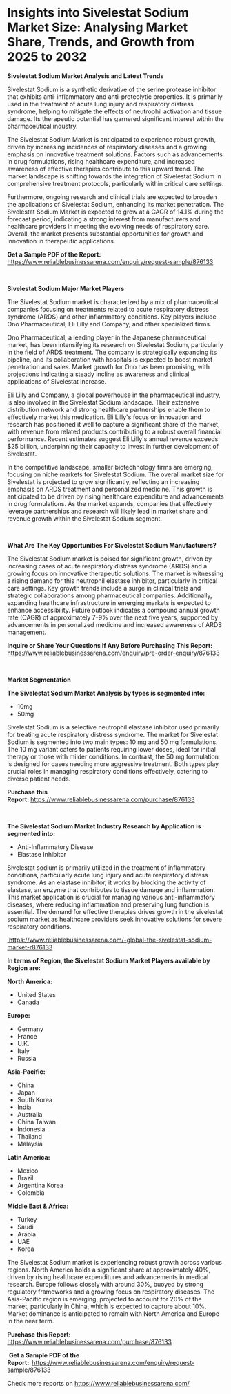 <p><h1>Insights into Sivelestat Sodium Market Size: Analysing Market Share, Trends, and Growth from 2025 to 2032</h1></p><p><strong>Sivelestat Sodium Market Analysis and Latest Trends</strong></p>
<p><p>Sivelestat Sodium is a synthetic derivative of the serine protease inhibitor that exhibits anti-inflammatory and anti-proteolytic properties. It is primarily used in the treatment of acute lung injury and respiratory distress syndrome, helping to mitigate the effects of neutrophil activation and tissue damage. Its therapeutic potential has garnered significant interest within the pharmaceutical industry.</p><p>The Sivelestat Sodium Market is anticipated to experience robust growth, driven by increasing incidences of respiratory diseases and a growing emphasis on innovative treatment solutions. Factors such as advancements in drug formulations, rising healthcare expenditure, and increased awareness of effective therapies contribute to this upward trend. The market landscape is shifting towards the integration of Sivelestat Sodium in comprehensive treatment protocols, particularly within critical care settings. </p><p>Furthermore, ongoing research and clinical trials are expected to broaden the applications of Sivelestat Sodium, enhancing its market penetration. The Sivelestat Sodium Market is expected to grow at a CAGR of 14.1% during the forecast period, indicating a strong interest from manufacturers and healthcare providers in meeting the evolving needs of respiratory care. Overall, the market presents substantial opportunities for growth and innovation in therapeutic applications.</p></p>
<p><strong>Get a Sample PDF of the Report:&nbsp;</strong> <a href="https://www.reliablebusinessarena.com/enquiry/request-sample/876133?utm_campaign=2532&utm_medium=2&utm_source=Github&utm_content=ia&utm_term=30032025&utm_id=sivelestat-sodium">https://www.reliablebusinessarena.com/enquiry/request-sample/876133</a></p>
<p>&nbsp;</p>
<p><strong>Sivelestat Sodium Major Market Players</strong></p>
<p><p>The Sivelestat Sodium market is characterized by a mix of pharmaceutical companies focusing on treatments related to acute respiratory distress syndrome (ARDS) and other inflammatory conditions. Key players include Ono Pharmaceutical, Eli Lilly and Company, and other specialized firms.</p><p>Ono Pharmaceutical, a leading player in the Japanese pharmaceutical market, has been intensifying its research on Sivelestat Sodium, particularly in the field of ARDS treatment. The company is strategically expanding its pipeline, and its collaboration with hospitals is expected to boost market penetration and sales. Market growth for Ono has been promising, with projections indicating a steady incline as awareness and clinical applications of Sivelestat increase.</p><p>Eli Lilly and Company, a global powerhouse in the pharmaceutical industry, is also involved in the Sivelestat Sodium landscape. Their extensive distribution network and strong healthcare partnerships enable them to effectively market this medication. Eli Lilly's focus on innovation and research has positioned it well to capture a significant share of the market, with revenue from related products contributing to a robust overall financial performance. Recent estimates suggest Eli Lilly's annual revenue exceeds $25 billion, underpinning their capacity to invest in further development of Sivelestat.</p><p>In the competitive landscape, smaller biotechnology firms are emerging, focusing on niche markets for Sivelestat Sodium. The overall market size for Sivelestat is projected to grow significantly, reflecting an increasing emphasis on ARDS treatment and personalized medicine. This growth is anticipated to be driven by rising healthcare expenditure and advancements in drug formulations. As the market expands, companies that effectively leverage partnerships and research will likely lead in market share and revenue growth within the Sivelestat Sodium segment.</p></p>
<p>&nbsp;</p>
<p><strong>What Are The Key Opportunities For Sivelestat Sodium Manufacturers?</strong></p>
<p><p>The Sivelestat Sodium market is poised for significant growth, driven by increasing cases of acute respiratory distress syndrome (ARDS) and a growing focus on innovative therapeutic solutions. The market is witnessing a rising demand for this neutrophil elastase inhibitor, particularly in critical care settings. Key growth trends include a surge in clinical trials and strategic collaborations among pharmaceutical companies. Additionally, expanding healthcare infrastructure in emerging markets is expected to enhance accessibility. Future outlook indicates a compound annual growth rate (CAGR) of approximately 7-9% over the next five years, supported by advancements in personalized medicine and increased awareness of ARDS management.</p></p>
<p><strong>Inquire or Share Your Questions If Any Before Purchasing This Report:</strong> <a href="https://www.reliablebusinessarena.com/enquiry/pre-order-enquiry/876133?utm_campaign=2532&utm_medium=2&utm_source=Github&utm_content=ia&utm_term=30032025&utm_id=sivelestat-sodium">https://www.reliablebusinessarena.com/enquiry/pre-order-enquiry/876133</a></p>
<p>&nbsp;</p>
<p><strong>Market Segmentation</strong></p>
<p><strong>The Sivelestat Sodium Market Analysis by types is segmented into:</strong></p>
<p><ul><li>10mg</li><li>50mg</li></ul></p>
<p><p>Sivelestat Sodium is a selective neutrophil elastase inhibitor used primarily for treating acute respiratory distress syndrome. The market for Sivelestat Sodium is segmented into two main types: 10 mg and 50 mg formulations. The 10 mg variant caters to patients requiring lower doses, ideal for initial therapy or those with milder conditions. In contrast, the 50 mg formulation is designed for cases needing more aggressive treatment. Both types play crucial roles in managing respiratory conditions effectively, catering to diverse patient needs.</p></p>
<p><strong>Purchase this Report:&nbsp;</strong><a href="https://www.reliablebusinessarena.com/purchase/876133?utm_campaign=2532&utm_medium=2&utm_source=Github&utm_content=ia&utm_term=30032025&utm_id=sivelestat-sodium">https://www.reliablebusinessarena.com/purchase/876133</a></p>
<p>&nbsp;</p>
<p><strong>The Sivelestat Sodium Market Industry Research by Application is segmented into:</strong></p>
<p><ul><li>Anti-Inflammatory Disease</li><li>Elastase Inhibitor</li></ul></p>
<p><p>Sivelestat sodium is primarily utilized in the treatment of inflammatory conditions, particularly acute lung injury and acute respiratory distress syndrome. As an elastase inhibitor, it works by blocking the activity of elastase, an enzyme that contributes to tissue damage and inflammation. This market application is crucial for managing various anti-inflammatory diseases, where reducing inflammation and preserving lung function is essential. The demand for effective therapies drives growth in the sivelestat sodium market as healthcare providers seek innovative solutions for severe respiratory conditions.</p></p>
<p><a href="https://www.reliablebusinessarena.com/-global-the-sivelestat-sodium-market-r876133?utm_campaign=2532&utm_medium=2&utm_source=Github&utm_content=ia&utm_term=30032025&utm_id=sivelestat-sodium">&nbsp;https://www.reliablebusinessarena.com/-global-the-sivelestat-sodium-market-r876133</a></p>
<p><strong>In terms of Region, the Sivelestat Sodium Market Players available by Region are:</strong></p>
<p>
    <p> <strong> North America: </strong>
        <ul>
            <li>United States</li>
            <li>Canada</li>
        </ul>
        </p> 
    <p> <strong> Europe: </strong>
        <ul>
            <li>Germany</li>
            <li>France</li>
            <li>U.K.</li>
            <li>Italy</li>
            <li>Russia</li>
        </ul>
        </p> 
    <p> <strong> Asia-Pacific: </strong>
        <ul>
            <li>China</li>
            <li>Japan</li>
            <li>South Korea</li>
            <li>India</li>
            <li>Australia</li>
            <li>China Taiwan</li>
            <li>Indonesia</li>
            <li>Thailand</li>
            <li>Malaysia</li>
        </ul>
        </p> 
    <p> <strong> Latin America: </strong>
        <ul>
            <li>Mexico</li>
            <li>Brazil</li>
            <li>Argentina Korea</li>
            <li>Colombia</li>
        </ul>
        </p> 
    <p> <strong> Middle East & Africa: </strong>
        <ul>
            <li>Turkey</li>
            <li>Saudi</li>
            <li>Arabia</li>
            <li>UAE</li>
            <li>Korea</li>
        </ul>
    </p>
    </p>
<p><p>The Sivelestat Sodium market is experiencing robust growth across various regions. North America holds a significant share at approximately 40%, driven by rising healthcare expenditures and advancements in medical research. Europe follows closely with around 30%, buoyed by strong regulatory frameworks and a growing focus on respiratory diseases. The Asia-Pacific region is emerging, projected to account for 20% of the market, particularly in China, which is expected to capture about 10%. Market dominance is anticipated to remain with North America and Europe in the near term.</p></p>
<p><strong>Purchase this Report: </strong><a href="https://www.reliablebusinessarena.com/purchase/876133?utm_campaign=2532&utm_medium=2&utm_source=Github&utm_content=ia&utm_term=30032025&utm_id=sivelestat-sodium">https://www.reliablebusinessarena.com/purchase/876133</a></p>
<p>&nbsp;<strong>Get a Sample PDF of the Report:&nbsp;&nbsp;</strong><a href="https://www.reliablebusinessarena.com/enquiry/request-sample/876133?utm_campaign=2532&utm_medium=2&utm_source=Github&utm_content=ia&utm_term=30032025&utm_id=sivelestat-sodium">https://www.reliablebusinessarena.com/enquiry/request-sample/876133</a></p>
<p><strong></strong></p>
<p>Check more reports on <a href="https://www.reliablebusinessarena.com/?utm_campaign=2532&utm_medium=2&utm_source=Github&utm_content=ia&utm_term=30032025&utm_id=sivelestat-sodium">https://www.reliablebusinessarena.com/</a></p>
